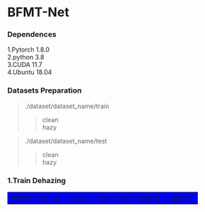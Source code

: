 # BFMT-Net

### Dependences

1.Pytorch 1.8.0  
2.python 3.8  
3.CUDA 11.7  
4.Ubuntu 18.04

### Datasets Preparation
>./dataset/dataset_name/train
>>clean<br>
>>hazy

>./dataset/dataset_name/test
>>clean<br>
>>hazy


### 1.Train Dehazing
<table ><tr><td bgcolor='blue' >python train.py --type 1 -train_batch_size 4 --gpus 0 </td></tr></table>





